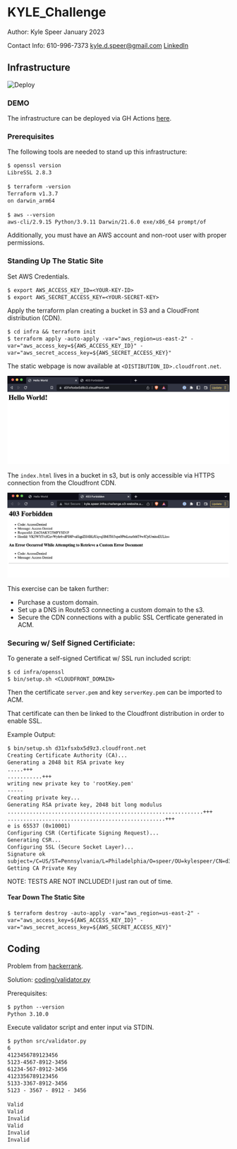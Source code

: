 # KYLE_Challenge

Author:
Kyle Speer
January 2023

Contact Info:
610-996-7373
kyle.d.speer@gmail.com
[LinkedIn](https://www.linkedin.com/in/kyle-d-speer/)

## Infrastructure
![Deploy](https://github.com/kspeer825/KYLE_Challenge/actions/workflows/deploy_infra.yml/badge.svg)

### DEMO
The infrastructure can be deployed via GH Actions [here](https://github.com/kspeer825/KYLE_Challenge/actions/workflows/deploy_infra.yml).

### Prerequisites
The following tools are needed to stand up this infrastructure:

```
$ openssl version
LibreSSL 2.8.3

$ terraform -version
Terraform v1.3.7
on darwin_arm64

$ aws --version
aws-cli/2.9.15 Python/3.9.11 Darwin/21.6.0 exe/x86_64 prompt/of
```

Additionally, you must have an AWS account and non-root user with proper permissions.


### Standing Up The Static Site

Set AWS Credentials.

```
$ export AWS_ACCESS_KEY_ID=<YOUR-KEY-ID>
$ export AWS_SECRET_ACCESS_KEY=<YOUR-SECRET-KEY>
```

Apply the terraform plan creating a bucket in S3 and a CloudFront distribution (CDN).

```
$ cd infra && terraform init
$ terraform apply -auto-apply -var="aws_region=us-east-2" -var="aws_access_key=${AWS_ACCESS_KEY_ID}" -var="aws_secret_access_key=${AWS_SECRET_ACCESS_KEY}"
```

The static webpage is now available at `<DISTIBUTION_ID>.cloudfront.net`.

![Alt text](/infra/demo/200_success.png?raw=true "200 Success")

The `index.html` lives in a bucket in s3, but is only accessible via HTTPS connection from the Cloudfront CDN.

![Alt text](/infra/demo/403_forbidden.png?raw=true "403 Forbidden")

This exercise can be taken further:
- Purchase a custom domain.
- Set up a DNS in Route53 connecting a custom domain to the s3.
- Secure the CDN connections with a public SSL Certficate generated in ACM.

### Securing w/ Self Signed Certificiate:

To generate a self-signed Certificat w/ SSL run included script:

```
$ cd infra/openssl
$ bin/setup.sh <CLOUDFRONT_DOMAIN>
```

Then the certificate `server.pem` and key `serverKey.pem` can be imported to ACM.

That certificate can then be linked to the Cloudfront distribution in order to enable SSL.

Example Output:

```
$ bin/setup.sh d31xfsxbx5d9z3.cloudfront.net
Creating Certificate Authority (CA)...
Generating a 2048 bit RSA private key
.....+++
...........+++
writing new private key to 'rootKey.pem'
-----
Creating private key...
Generating RSA private key, 2048 bit long modulus
..............................................................+++
..................................................+++
e is 65537 (0x10001)
Configuring CSR (Certificate Signing Request)...
Generating CSR...
Configuring SSL (Secure Socket Layer)...
Signature ok
subject=/C=US/ST=Pennsylvania/L=Philadelphia/O=speer/OU=kylespeer/CN=d31xfsxbx5d9z3.cloudfront.net
Getting CA Private Key
```

NOTE: TESTS ARE NOT INCLUDED!  I just ran out of time.

#### Tear Down The Static Site

```
$ terraform destroy -auto-apply -var="aws_region=us-east-2" -var="aws_access_key=${AWS_ACCESS_KEY_ID}" -var="aws_secret_access_key=${AWS_SECRET_ACCESS_KEY}"
```


## Coding

Problem from [hackerrank](https://www.hackerrank.com/challenges/validating-credit-card-number/problem).

Solution: [coding/validator.py](https://github.com/kspeer825/KYLE_Challenge/blob/main/coding/validator.py)

Prerequisites:
```
$ python --version
Python 3.10.0
```

Execute validator script and enter input via STDIN.

```
$ python src/validator.py
6
4123456789123456
5123-4567-8912-3456
61234-567-8912-3456
4123356789123456
5133-3367-8912-3456
5123 - 3567 - 8912 - 3456

Valid
Valid
Invalid
Valid
Invalid
Invalid
```
